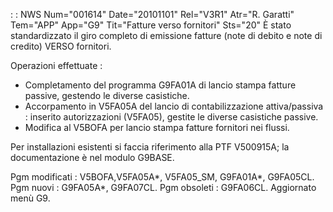  :  : NWS Num="001614" Date="20101101" Rel="V3R1" Atr="R. Garatti" Tem="APP" App="G9" Tit="Fatture verso fornitori" Sts="20"
È stato standardizzato il giro completo di emissione fatture (note di debito e note di credito) VERSO fornitori.

Operazioni effettuate : 
- Completamento del programma G9FA01A di lancio stampa fatture passive, gestendo le diverse
casistiche.
- Accorpamento in V5FA05A del lancio di contabilizzazione attiva/passiva :  inserito autorizzazioni
(V5FA05), gestite le diverse casistiche passive.
- Modifica al V5BOFA per lancio stampa fatture fornitori nei flussi.

Per installazioni esistenti si faccia riferimento alla PTF V500915A; la documentazione è nel modulo
G9BASE.

Pgm modificati :  V5BOFA,V5FA05A\*, V5FA05_SM, G9FA01A\*, G9FA05CL.
Pgm nuovi :  G9FA05A\*, G9FA07CL.
Pgm obsoleti :  G9FA06CL.
Aggiornato menù G9.
